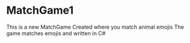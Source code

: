 # MatchGame1
This is a new MatchGame Created where you match animal emojis
The game matches emojis and written in C#
